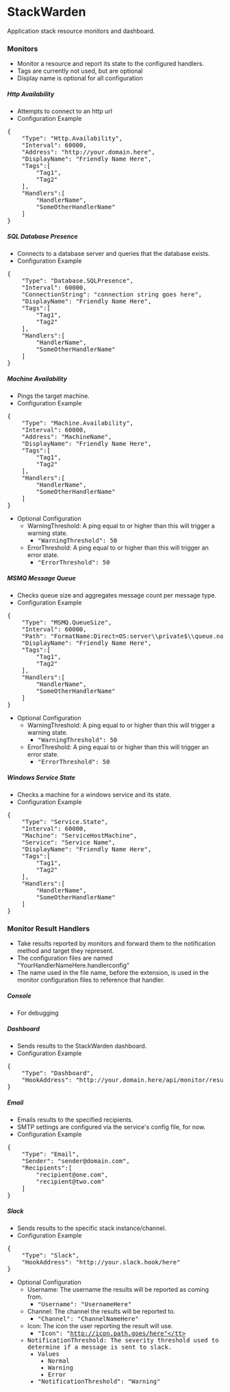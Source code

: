 # StackWarden
Application stack resource monitors and dashboard.

### Monitors
- Monitor a resource and report its state to the configured handlers.
- Tags are currently not used, but are optional
- Display name is optional for all configuration

##### Http Availability 
- Attempts to connect to an http url
- Configuration Example
<pre>
{
	"Type": "Http.Availability",
	"Interval": 60000,
	"Address": "http://your.domain.here",
	"DisplayName": "Friendly Name Here",
	"Tags":[
		"Tag1",
		"Tag2"
	],
	"Handlers":[
		"HandlerName",
		"SomeOtherHandlerName"
	]
}
</pre>

##### SQL Database Presence
- Connects to a database server and queries that the database exists.
- Configuration Example
<pre>
{
	"Type": "Database.SQLPresence",
	"Interval": 60000,
	"ConnectionString": "connection string goes here",
	"DisplayName": "Friendly Name Here",
	"Tags":[
		"Tag1",
		"Tag2"
	],
	"Handlers":[
		"HandlerName",
		"SomeOtherHandlerName"
	]
}
</pre>

##### Machine Availability 
- Pings the target machine.
- Configuration Example
<pre>
{
	"Type": "Machine.Availability",
	"Interval": 60000,
	"Address": "MachineName",
	"DisplayName": "Friendly Name Here",
	"Tags":[
		"Tag1",
		"Tag2"
	],
	"Handlers":[
		"HandlerName",
		"SomeOtherHandlerName"
	]
}
</pre>
- Optional Configuration
  - WarningThreshold: A ping equal to or higher than this will trigger a warning state.
    - <tt>"WarningThreshold": 50</tt>
  - ErrorThreshold: A ping equal to or higher than this will trigger an error state.
    - <tt>"ErrorThreshold": 50</tt>

##### MSMQ Message Queue
- Checks queue size and aggregates message count per message type.
- Configuration Example
<pre>
{
	"Type": "MSMQ.QueueSize",
	"Interval": 60000,
	"Path": "FormatName:Direct=OS:server\\private$\\queue.name",
	"DisplayName": "Friendly Name Here",
	"Tags":[
		"Tag1",
		"Tag2"
	],
	"Handlers":[
		"HandlerName",
		"SomeOtherHandlerName"
	]
}
</pre>
- Optional Configuration
  - WarningThreshold: A ping equal to or higher than this will trigger a warning state.
    - <tt>"WarningThreshold": 50</tt>
  - ErrorThreshold: A ping equal to or higher than this will trigger an error state.
    - <tt>"ErrorThreshold": 50</tt>

##### Windows Service State
- Checks a machine for a windows service and its state.
- Configuration Example
<pre>
{
	"Type": "Service.State",
	"Interval": 60000,
	"Machine": "ServiceHostMachine",
	"Service": "Service Name",
	"DisplayName": "Friendly Name Here",
	"Tags":[
		"Tag1",
		"Tag2"
	],
	"Handlers":[
		"HandlerName",
		"SomeOtherHandlerName"
	]
}
</pre>

### Monitor Result Handlers
- Take results reported by monitors and forward them to the notification method and target they represent.
- The configuration files are named "YourHandlerNameHere.handlerconfig"
- The name used in the file name, before the extension, is used in the monitor configuration files to reference that handler.

##### Console
- For debugging

##### Dashboard
- Sends results to the StackWarden dashboard.
- Configuration Example
<pre>
{
	"Type": "Dashboard",
	"HookAddress": "http://your.domain.here/api/monitor/result/hook"
}
</pre>

##### Email
- Emails results to the specified recipients.
- SMTP settings are configured via the service's config file, for now.
- Configuration Example
<pre>
{
	"Type": "Email",
	"Sender": "sender@domain.com",
	"Recipients":[
		"recipient@one.com",
		"recipient@two.com"
	]
}
</pre>

##### Slack
- Sends results to the specific stack instance/channel.
- Configuration Example
<pre>
{
	"Type": "Slack",
	"HookAddress": "http://your.slack.hook/here"
}
</pre>
- Optional Configuration
  - Username: The username the results will be reported as coming from.
    - <tt>"Username": "UsernameHere"</tt>
  - Channel: The channel the results will be reported to.
    - <tt>"Channel": "ChannelNameHere"</tt>
  - Icon: The icon the user reporting the result will use.
    - <tt>"Icon": "http://icon.path.goes/here"</tt>
  - NotificationThreshold: The severity threshold used to determine if a message is sent to slack.
    - Values
	  - Normal
	  - Warning
	  - Error
	- <tt>"NotificationThreshold": "Warning"</tt>
